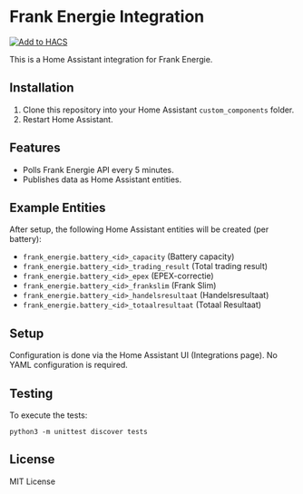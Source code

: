 # Frank Energie Integration

[![Add to HACS](https://img.shields.io/badge/HACS-Add%20this%20repository-blue?style=for-the-badge&logo=home-assistant)](https://my.home-assistant.io/redirect/hacs_repository/?owner=yholkamp&repository=frank-energie-slim&category=integration)

This is a Home Assistant integration for Frank Energie.

## Installation

1. Clone this repository into your Home Assistant `custom_components` folder.
2. Restart Home Assistant.

## Features

- Polls Frank Energie API every 5 minutes.
- Publishes data as Home Assistant entities.

## Example Entities

After setup, the following Home Assistant entities will be created (per battery):

- `frank_energie.battery_<id>_capacity` (Battery capacity)
- `frank_energie.battery_<id>_trading_result` (Total trading result)
- `frank_energie.battery_<id>_epex` (EPEX-correctie)
- `frank_energie.battery_<id>_frankslim` (Frank Slim)
- `frank_energie.battery_<id>_handelsresultaat` (Handelsresultaat)
- `frank_energie.battery_<id>_totaalresultaat` (Totaal Resultaat)

## Setup

Configuration is done via the Home Assistant UI (Integrations page). No YAML configuration is required.

## Testing

To execute the tests:

    python3 -m unittest discover tests


## License

MIT License